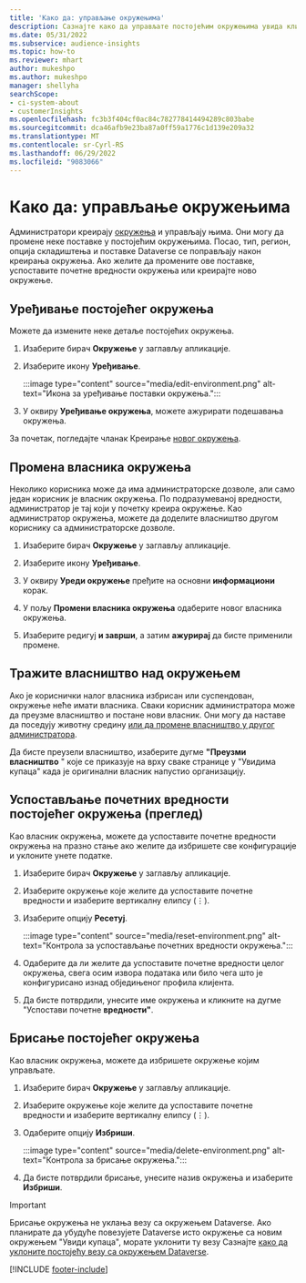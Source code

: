 ```yaml
---
title: 'Како да: управљање окружењима'
description: Сазнајте како да управљате постојећим окружењима увида клијената као администратор."
ms.date: 05/31/2022
ms.subservice: audience-insights
ms.topic: how-to
ms.reviewer: mhart
author: mukeshpo
ms.author: mukeshpo
manager: shellyha
searchScope:
- ci-system-about
- customerInsights
ms.openlocfilehash: fc3b3f404cf0ac84c782778414494289c803babe
ms.sourcegitcommit: dca46afb9e23ba87a0ff59a1776c1d139e209a32
ms.translationtype: MT
ms.contentlocale: sr-Cyrl-RS
ms.lasthandoff: 06/29/2022
ms.locfileid: "9083066"
---
```

# <a name="how-to-manage-environments"></a>Како да: управљање окружењима

Администратори креирају [окружења](create-environment.md) и управљају њима. Они могу да промене неке поставке у постојећим окружењима. Посао, тип, регион, опција складиштења и поставке Dataverse се поправљају након креирања окружења. Ако желите да промените ове поставке, успоставите почетне вредности окружења или креирајте ново окружење.

## <a name="edit-an-existing-environment"></a>Уређивање постојећег окружења

Можете да измените неке детаље постојећих окружења.

1. Изаберите бирач **Окружење** у заглављу апликације.

1. Изаберите икону **Уређивање**.

   :::image type="content" source="media/edit-environment.png" alt-text="Икона за уређивање поставки окружења.":::

1. У оквиру **Уређивање окружења**, можете ажурирати подешавања окружења.

За почетак, погледајте чланак Креирање [новог окружења](create-environment.md).

## <a name="change-the-owner-of-an-environment"></a>Промена власника окружења

Неколико корисника може да има администраторске дозволе, али само један корисник је власник окружења. По подразумеваној вредности, администратор је тај који у почетку креира окружење. Као администратор окружења, можете да доделите власништво другом кориснику са администраторске дозволе.

1. Изаберите бирач **Окружење** у заглављу апликације.

1. Изаберите икону **Уређивање**.

1. У оквиру **Уреди окружење** пређите на основни **информациони** корак.

1. У пољу **Промени власника окружења** одаберите новог власника окружења.  

1. Изаберите редигуј **и заврши**, а затим **ажурирај** да бисте применили промене.

## <a name="claim-ownership-of-an-environment"></a>Тражите власништво над окружењем

Ако је кориснички налог власника избрисан или суспендован, окружење неће имати власника. Сваки корисник администратора може да преузме власништво и постане нови власник. Они могу да наставе да поседују животну средину [или да промене власништво у другог администратора](#change-the-owner-of-an-environment).

Да бисте преузели власништво, изаберите дугме **"Преузми власништво** " које се приказује на врху сваке странице у "Увидима купаца" када је оригинални власник напустио организацију.

## <a name="reset-an-existing-environment-preview"></a>Успостављање почетних вредности постојећег окружења (преглед)

Као власник окружења, можете да успоставите почетне вредности окружења на празно стање ако желите да избришете све конфигурације и уклоните унете податке.

1. Изаберите бирач **Окружење** у заглављу апликације.

1. Изаберите окружење које желите да успоставите почетне вредности и изаберите вертикалну елипсу (&vellip;).

1. Изаберите опцију **Ресетуј**.

   :::image type="content" source="media/reset-environment.png" alt-text="Контрола за успостављање почетних вредности окружења.":::

1. Одаберите да ли желите да успоставите почетне вредности целог окружења, свега осим извора података или било чега што је конфигурисано изнад обједињеног профила клијента.

1. Да бисте потврдили, унесите име окружења и кликните на дугме "Успостави почетне **вредности"**.

## <a name="delete-an-existing-environment"></a>Брисање постојећег окружења

Као власник окружења, можете да избришете окружење којим управљате.

1. Изаберите бирач **Окружење** у заглављу апликације.

1. Изаберите окружење које желите да успоставите почетне вредности и изаберите вертикалну елипсу (&vellip;). 

1. Одаберите опцију **Избриши**.

   :::image type="content" source="media/delete-environment.png" alt-text="Контрола за брисање окружења.":::

1. Да бисте потврдили брисање, унесите назив окружења и изаберите **Избриши**.

> [!IMPORTANT]
> Брисање окружења не уклања везу са окружењем Dataverse. Ако планирате да убудуће повезујете Dataverse исто окружење са новим окружењем "Увиди купаца", морате уклонити ту везу Сазнајте [како да уклоните постојећу везу са окружењем Dataverse](customer-insights-dataverse.md#remove-an-existing-connection-to-a-dataverse-environment).

[!INCLUDE [footer-include](includes/footer-banner.md)]
